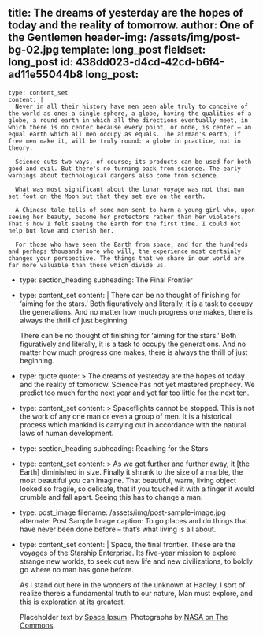 title: The dreams of yesterday are the hopes of today and the reality of tomorrow.
author: One of the Gentlemen
header-img: /assets/img/post-bg-02.jpg
template: long_post
fieldset: long_post
id: 438dd023-d4cd-42cd-b6f4-ad11e55044b8
long_post:
  - 
    type: content_set
    content: |
      Never in all their history have men been able truly to conceive of the world as one: a single sphere, a globe, having the qualities of a globe, a round earth in which all the directions eventually meet, in which there is no center because every point, or none, is center — an equal earth which all men occupy as equals. The airman's earth, if free men make it, will be truly round: a globe in practice, not in theory.
        
      Science cuts two ways, of course; its products can be used for both good and evil. But there's no turning back from science. The early warnings about technological dangers also come from science.
        
      What was most significant about the lunar voyage was not that man set foot on the Moon but that they set eye on the earth.
        
      A Chinese tale tells of some men sent to harm a young girl who, upon seeing her beauty, become her protectors rather than her violators. That's how I felt seeing the Earth for the first time. I could not help but love and cherish her.
        
      For those who have seen the Earth from space, and for the hundreds and perhaps thousands more who will, the experience most certainly changes your perspective. The things that we share in our world are far more valuable than those which divide us.  
  - 
    type: section_heading
    subheading: The Final Frontier
  - 
    type: content_set
    content: |
      There can be no thought of finishing for ‘aiming for the stars.’ Both figuratively and literally, it is a task to occupy the generations. And no matter how much progress one makes, there is always the thrill of just beginning.
        
      There can be no thought of finishing for ‘aiming for the stars.’ Both figuratively and literally, it is a task to occupy the generations. And no matter how much progress one makes, there is always the thrill of just beginning.
  -
    type: quote
    quote: >
      The dreams of yesterday are the hopes of today and the reality of tomorrow. Science has not yet mastered prophecy. We predict too much for the next year and yet far too little for the next ten.
  -
    type: content_set
    content: >
      Spaceflights cannot be stopped. This is not the work of any one man or even a group of men. It is a historical process which mankind is carrying out in accordance with the natural laws of human development.
  - 
    type: section_heading
    subheading: Reaching for the Stars
  - 
    type: content_set
    content: >
      As we got further and further away, it [the Earth] diminished in size. Finally it shrank to the size of a marble, the most beautiful you can imagine. That beautiful, warm, living object looked so fragile, so delicate, that if you touched it with a finger it would crumble and fall apart. Seeing this has to change a man.
  - 
    type: post_image
    filename: /assets/img/post-sample-image.jpg
    alternate: Post Sample Image
    caption: To go places and do things that have never been done before – that’s what living is all about.
  - 
    type: content_set
    content: |
      Space, the final frontier. These are the voyages of the Starship Enterprise. Its five-year mission to explore strange new worlds, to seek out new life and new civilizations, to boldly go where no man has gone before.
        
      As I stand out here in the wonders of the unknown at Hadley, I sort of realize there’s a fundamental truth to our nature, Man must explore, and this is exploration at its greatest.
        
      Placeholder text by <a href="http://spaceipsum.com/">Space Ipsum</a>. Photographs by <a href="https://www.flickr.com/photos/nasacommons/">NASA on The Commons</a>.